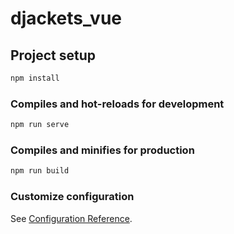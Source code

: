 # djackets_vue

## Project setup

```node.js
npm install
```

### Compiles and hot-reloads for development

```node.js
npm run serve
```

### Compiles and minifies for production

```node.js
npm run build
```

### Customize configuration

See [Configuration Reference](https://cli.vuejs.org/config/).
